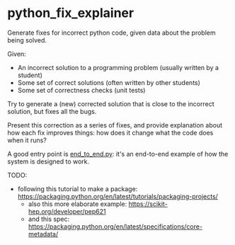 # python_fix_explainer
Generate fixes for incorrect python code, given data about the problem being solved.

Given:
- An incorrect solution to a programming problem (usually written by a student)
- Some set of correct solutions (often written by other students)
- Some set of correctness checks (unit tests)

Try to generate a (new) corrected solution that is close to the incorrect solution, but fixes all the bugs. 

Present this correction as a series of fixes, and provide explanation about how each fix improves things: how does it change what the code does when it runs?


A good entry point is [end_to_end.py](end_to_end.py): it's an end-to-end example of how the system is designed to work.


TODO: 
- following this tutorial to make a package:
  https://packaging.python.org/en/latest/tutorials/packaging-projects/
  - also this more elaborate example:
    https://scikit-hep.org/developer/pep621
  - and this spec:
    https://packaging.python.org/en/latest/specifications/core-metadata/
  



